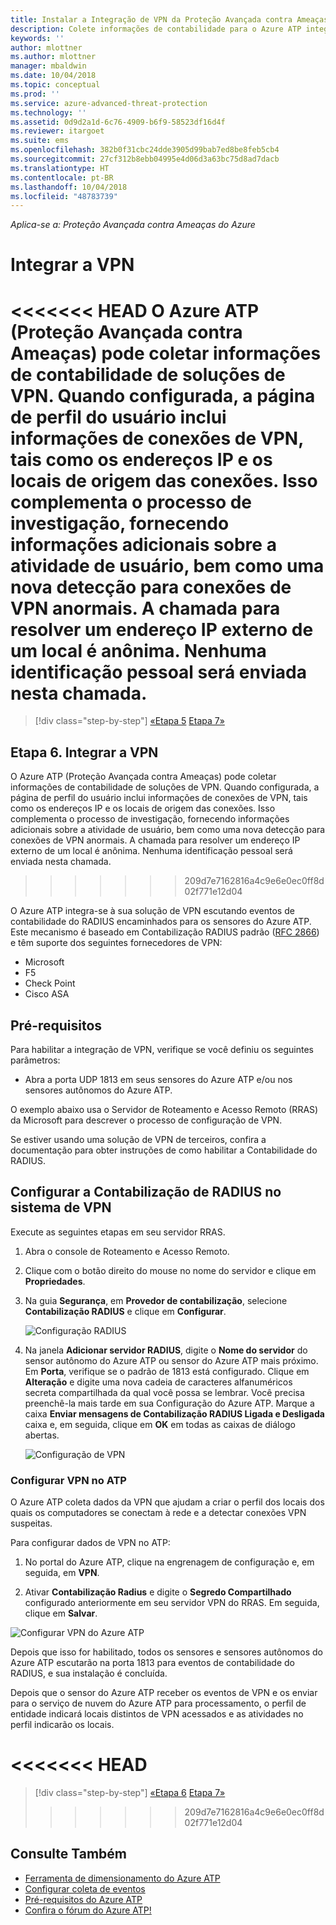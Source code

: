 ```yaml
---
title: Instalar a Integração de VPN da Proteção Avançada contra Ameaças do Azure | Microsoft Docs
description: Colete informações de contabilidade para o Azure ATP integrando uma VPN.
keywords: ''
author: mlottner
ms.author: mlottner
manager: mbaldwin
ms.date: 10/04/2018
ms.topic: conceptual
ms.prod: ''
ms.service: azure-advanced-threat-protection
ms.technology: ''
ms.assetid: 0d9d2a1d-6c76-4909-b6f9-58523df16d4f
ms.reviewer: itargoet
ms.suite: ems
ms.openlocfilehash: 382b0f31cbc24dde3905d99bab7ed8be8feb5cb4
ms.sourcegitcommit: 27cf312b8ebb04995e4d06d3a63bc75d8ad7dacb
ms.translationtype: HT
ms.contentlocale: pt-BR
ms.lasthandoff: 10/04/2018
ms.locfileid: "48783739"
---
```

*Aplica-se a: Proteção Avançada contra Ameaças do Azure*



# <a name="integrate-vpn"></a>Integrar a VPN

<<<<<<< HEAD O Azure ATP (Proteção Avançada contra Ameaças) pode coletar informações de contabilidade de soluções de VPN. Quando configurada, a página de perfil do usuário inclui informações de conexões de VPN, tais como os endereços IP e os locais de origem das conexões. Isso complementa o processo de investigação, fornecendo informações adicionais sobre a atividade de usuário, bem como uma nova detecção para conexões de VPN anormais. A chamada para resolver um endereço IP externo de um local é anônima. Nenhuma identificação pessoal será enviada nesta chamada.
=======
> [!div class="step-by-step"]
> [«Etapa 5](install-atp-step5.md)
> [Etapa 7»](install-atp-step7.md)

## <a name="step-6-integrate-vpn"></a>Etapa 6. Integrar a VPN

O Azure ATP (Proteção Avançada contra Ameaças) pode coletar informações de contabilidade de soluções de VPN. Quando configurada, a página de perfil do usuário inclui informações de conexões de VPN, tais como os endereços IP e os locais de origem das conexões. Isso complementa o processo de investigação, fornecendo informações adicionais sobre a atividade de usuário, bem como uma nova detecção para conexões de VPN anormais. A chamada para resolver um endereço IP externo de um local é anônima. Nenhuma identificação pessoal será enviada nesta chamada.
>>>>>>> 209d7e7162816a4c9e6e0ec0ff8d02f771e12d04

O Azure ATP integra-se à sua solução de VPN escutando eventos de contabilidade do RADIUS encaminhados para os sensores do Azure ATP. Este mecanismo é baseado em Contabilização RADIUS padrão ([RFC 2866](https://tools.ietf.org/html/rfc2866)) e têm suporte dos seguintes fornecedores de VPN:

-   Microsoft
-   F5
-   Check Point
-   Cisco ASA

## <a name="prerequisites"></a>Pré-requisitos

Para habilitar a integração de VPN, verifique se você definiu os seguintes parâmetros:

-   Abra a porta UDP 1813 em seus sensores do Azure ATP e/ou nos sensores autônomos do Azure ATP.


O exemplo abaixo usa o Servidor de Roteamento e Acesso Remoto (RRAS) da Microsoft para descrever o processo de configuração de VPN.

Se estiver usando uma solução de VPN de terceiros, confira a documentação para obter instruções de como habilitar a Contabilidade do RADIUS.

## <a name="configure-radius-accounting-on-the-vpn-system"></a>Configurar a Contabilização de RADIUS no sistema de VPN

Execute as seguintes etapas em seu servidor RRAS.
 
1.  Abra o console de Roteamento e Acesso Remoto.
2.  Clique com o botão direito do mouse no nome do servidor e clique em **Propriedades**.
3.  Na guia **Segurança**, em **Provedor de contabilização**, selecione **Contabilização RADIUS** e clique em **Configurar**.

    ![Configuração RADIUS](./media/radius-setup.png)

4.  Na janela **Adicionar servidor RADIUS**, digite o **Nome do servidor** do sensor autônomo do Azure ATP ou sensor do Azure ATP mais próximo. Em **Porta**, verifique se o padrão de 1813 está configurado. Clique em **Alteração** e digite uma nova cadeia de caracteres alfanuméricos secreta compartilhada da qual você possa se lembrar. Você precisa preenchê-la mais tarde em sua Configuração do Azure ATP. Marque a caixa **Enviar mensagens de Contabilização RADIUS Ligada e Desligada** caixa e, em seguida, clique em **OK** em todas as caixas de diálogo abertas.
 
     ![Configuração de VPN](./media/vpn-set-accounting.png)
     
### <a name="configure-vpn-in-atp"></a>Configurar VPN no ATP

O Azure ATP coleta dados da VPN que ajudam a criar o perfil dos locais dos quais os computadores se conectam à rede e a detectar conexões VPN suspeitas.

Para configurar dados de VPN no ATP:

1.  No portal do Azure ATP, clique na engrenagem de configuração e, em seguida, em **VPN**.
 

2.  Ativar **Contabilização Radius** e digite o **Segredo Compartilhado** configurado anteriormente em seu servidor VPN do RRAS. Em seguida, clique em **Salvar**.
 

  ![Configurar VPN do Azure ATP](./media/atp-vpn-radius.png)


Depois que isso for habilitado, todos os sensores e sensores autônomos do Azure ATP escutarão na porta 1813 para eventos de contabilidade do RADIUS, e sua instalação é concluída. 

 Depois que o sensor do Azure ATP receber os eventos de VPN e os enviar para o serviço de nuvem do Azure ATP para processamento, o perfil de entidade indicará locais distintos de VPN acessados e as atividades no perfil indicarão os locais.

<a name="-head"></a><<<<<<< HEAD
=======
> [!div class="step-by-step"]
> [«Etapa 6](install-atp-step5.md)
> [Etapa 7»](install-atp-step7.md)
>>>>>>> 209d7e7162816a4c9e6e0ec0ff8d02f771e12d04


## <a name="see-also"></a>Consulte Também
- [Ferramenta de dimensionamento do Azure ATP](http://aka.ms/aatpsizingtool)
- [Configurar coleta de eventos](configure-event-collection.md)
- [Pré-requisitos do Azure ATP](atp-prerequisites.md)
- [Confira o fórum do Azure ATP!](https://aka.ms/azureatpcommunity)
